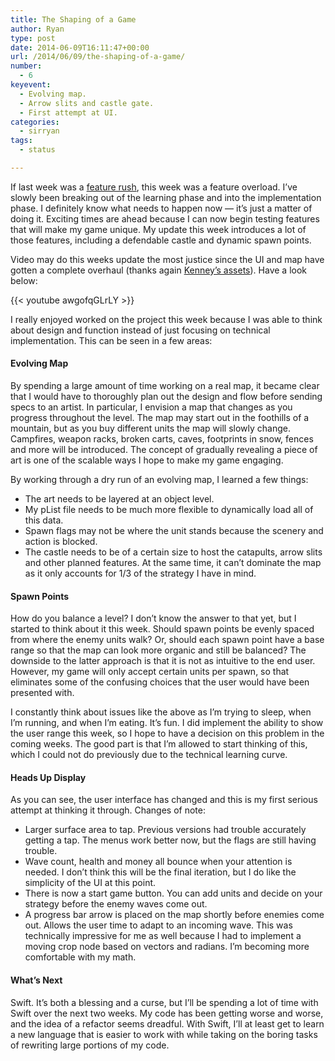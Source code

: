 ```yaml
---
title: The Shaping of a Game
author: Ryan
type: post
date: 2014-06-09T16:11:47+00:00
url: /2014/06/09/the-shaping-of-a-game/
number:
  - 6
keyevent:
  - Evolving map.
  - Arrow slits and castle gate.
  - First attempt at UI.
categories:
  - sirryan
tags:
  - status

---
```

If last week was a <a href="http://battleofbrothers.com/sirryan/feature-rush" target="_blank">feature rush</a>, this week was a feature overload. I&#8217;ve slowly been breaking out of the learning phase and into the implementation phase. I definitely know what needs to happen now &#8212; it&#8217;s just a matter of doing it. Exciting times are ahead because I can now begin testing features that will make my game unique. My update this week introduces a lot of those features, including a defendable castle and dynamic spawn points.

<!--more-->

Video may do this weeks update the most justice since the UI and map have gotten a complete overhaul (thanks again <a href="http://www.kenney.nl/assets" target="_blank">Kenney&#8217;s assets</a>). Have a look below:

{{< youtube awgofqGLrLY >}}

I really enjoyed worked on the project this week because I was able to think about design and function instead of just focusing on technical implementation. This can be seen in a few areas:

#### Evolving Map

By spending a large amount of time working on a real map, it became clear that I would have to thoroughly plan out the design and flow before sending specs to an artist. In particular, I envision a map that changes as you progress throughout the level. The map may start out in the foothills of a mountain, but as you buy different units the map will slowly change. Campfires, weapon racks, broken carts, caves, footprints in snow, fences and more will be introduced. The concept of gradually revealing a piece of art is one of the scalable ways I hope to make my game engaging.

By working through a dry run of an evolving map, I learned a few things:

  * The art needs to be layered at an object level.
  * My pList file needs to be much more flexible to dynamically load all of this data.
  * Spawn flags may not be where the unit stands because the scenery and action is blocked.
  * The castle needs to be of a certain size to host the catapults, arrow slits and other planned features. At the same time, it can&#8217;t dominate the map as it only accounts for 1/3 of the strategy I have in mind.

#### Spawn Points

How do you balance a level? I don&#8217;t know the answer to that yet, but I started to think about it this week. Should spawn points be evenly spaced from where the enemy units walk? Or, should each spawn point have a base range so that the map can look more organic and still be balanced? The downside to the latter approach is that it is not as intuitive to the end user. However, my game will only accept certain units per spawn, so that eliminates some of the confusing choices that the user would have been presented with.

I constantly think about issues like the above as I&#8217;m trying to sleep, when I&#8217;m running, and when I&#8217;m eating. It&#8217;s fun. I did implement the ability to show the user range this week, so I hope to have a decision on this problem in the coming weeks. The good part is that I&#8217;m allowed to start thinking of this, which I could not do previously due to the technical learning curve.

#### Heads Up Display

As you can see, the user interface has changed and this is my first serious attempt at thinking it through. Changes of note:

  * Larger surface area to tap. Previous versions had trouble accurately getting a tap. The menus work better now, but the flags are still having trouble.
  * Wave count, health and money all bounce when your attention is needed. I don&#8217;t think this will be the final iteration, but I do like the simplicity of the UI at this point.
  * There is now a start game button. You can add units and decide on your strategy before the enemy waves come out.
  * A progress bar arrow is placed on the map shortly before enemies come out. Allows the user time to adapt to an incoming wave. This was technically impressive for me as well because I had to implement a moving crop node based on vectors and radians. I&#8217;m becoming more comfortable with my math.

#### What&#8217;s Next

Swift. It&#8217;s both a blessing and a curse, but I&#8217;ll be spending a lot of time with Swift over the next two weeks. My code has been getting worse and worse, and the idea of a refactor seems dreadful. With Swift, I&#8217;ll at least get to learn a new language that is easier to work with while taking on the boring tasks of rewriting large portions of my code.